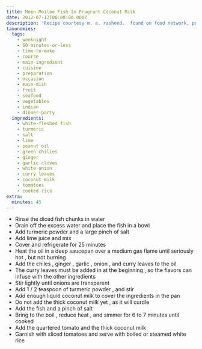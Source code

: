 ```yaml
---
title: Meen Moilee Fish In Fragrant Coconut Milk
date: 2012-07-12T00:00:00.000Z
description: 'Recipe courtesy m. a. rasheed.  found on food network, posting for zwt.'
taxonomies:
  tags:
    - weeknight
    - 60-minutes-or-less
    - time-to-make
    - course
    - main-ingredient
    - cuisine
    - preparation
    - occasion
    - main-dish
    - fruit
    - seafood
    - vegetables
    - indian
    - dinner-party
  ingredients:
    - white-fleshed fish
    - turmeric
    - salt
    - lime
    - peanut oil
    - green chilies
    - ginger
    - garlic cloves
    - white onion
    - curry leaves
    - coconut milk
    - tomatoes
    - cooked rice
extra:
  minutes: 45
---
```

 - Rinse the diced fish chunks in water
 - Drain off the excess water and place the fish in a bowl
 - Add turmeric powder and a large pinch of salt
 - Add lime juice and mix
 - Cover and refrigerate for 25 minutes
 - Heat the oil in a deep saucepan over a medium gas flame until seriously hot , but not burning
 - Add the chiles , ginger , garlic , onion , and curry leaves to the oil
 - The curry leaves must be added in at the beginning , so the flavors can infuse with the other ingredients
 - Stir lightly until onions are transparent
 - Add 1 / 2 teaspoon of turmeric powder , and stir
 - Add enough liquid coconut milk to cover the ingredients in the pan
 - Do not add the thick coconut milk yet , as it will curdle
 - Add the fish and a pinch of salt
 - Bring to the boil , reduce heat , and simmer for 6 to 7 minutes until cooked
 - Add the quartered tomato and the thick coconut milk
 - Garnish with sliced tomatoes and serve with boiled or steamed white rice
